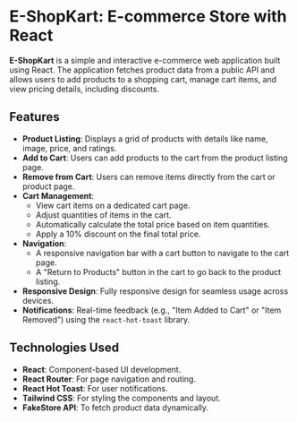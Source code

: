 # E-ShopKart: E-commerce Store with React

**E-ShopKart** is a simple and interactive e-commerce web application built using React. The application fetches product data from a public API and allows users to add products to a shopping cart, manage cart items, and view pricing details, including discounts. 

## Features

- **Product Listing**: Displays a grid of products with details like name, image, price, and ratings.
- **Add to Cart**: Users can add products to the cart from the product listing page.
- **Remove from Cart**: Users can remove items directly from the cart or product page.
- **Cart Management**:
  - View cart items on a dedicated cart page.
  - Adjust quantities of items in the cart.
  - Automatically calculate the total price based on item quantities.
  - Apply a 10% discount on the final total price.
- **Navigation**:
  - A responsive navigation bar with a cart button to navigate to the cart page.
  - A "Return to Products" button in the cart to go back to the product listing.
- **Responsive Design**: Fully responsive design for seamless usage across devices.
- **Notifications**: Real-time feedback (e.g., "Item Added to Cart" or "Item Removed") using the `react-hot-toast` library.

## Technologies Used

- **React**: Component-based UI development.
- **React Router**: For page navigation and routing.
- **React Hot Toast**: For user notifications.
- **Tailwind CSS**: For styling the components and layout.
- **FakeStore API**: To fetch product data dynamically.

